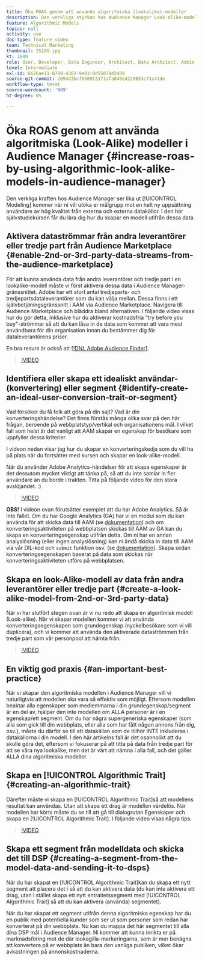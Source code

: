 ```yaml
---
title: Öka ROAS genom att använda algoritmiska (lookalike)-modeller
description: Den verkliga styrkan hos Audience Manager Look-alike-modellering kommer när ni vill utöka er baslinjepublik mot en ny uppsättning kvalitetsanvändare från datakällor från andra och tredje part. I den här självstudiekursen lär du dig hur du skapar en modell utifrån dessa data.
feature: Algorithmic Models
topics: null
activity: use
doc-type: feature video
team: Technical Marketing
thumbnail: 25188.jpg
kt: 1849
role: User, Developer, Data Engineer, Architect, Data Architect, Admin, Leader
level: Intermediate
exl-id: 6626ae11-8709-4302-9e03-0d55878d2409
source-git-commit: 2094d3bcf658913171afa848e4228653c71c41de
workflow-type: tm+mt
source-wordcount: '909'
ht-degree: 0%

---
```


# Öka ROAS genom att använda algoritmiska (Look-Alike) modeller i Audience Manager {#increase-roas-by-using-algorithmic-look-alike-models-in-audience-manager}

Den verkliga kraften hos Audience Manager ser lika ut [!UICONTROL Modeling] kommer när ni vill utöka er målgrupp mot en helt ny uppsättning användare av hög kvalitet från externa och externa datakällor. I den här självstudiekursen får du lära dig hur du skapar en modell utifrån dessa data.

## Aktivera dataströmmar från andra leverantörer eller tredje part från Audience Marketplace {#enable-2nd-or-3rd-party-data-streams-from-the-audience-marketplace}

För att kunna använda data från andra leverantörer och tredje part i en lookalike-modell måste vi först aktivera dessa data i Audience Manager-gränssnittet. Adobe har ett stort antal tredjeparts- och tredjepartsdataleverantörer som du kan välja mellan. Dessa finns i ett självbetjäningsgränssnitt i AAM via Audience Marketplace. Navigera till Audience Marketplace och bläddra bland alternativen. I följande video visas hur du gör detta, inklusive hur du aktiverar kostnadsfria &quot;try before you buy&quot;-strömmar så att du kan låsa in de data som kommer att vara mest användbara för din organisation innan du bestämmer dig för dataleverantörens priser.

En bra resurs är också att [[!DNL Adobe Audience Finder]](https://www.adobe-audience-finder.com/).

>[!VIDEO](https://video.tv.adobe.com/v/25188/?quality=12)

## Identifiera eller skapa ett idealiskt användar- (konvertering) eller segment {#identify-create-an-ideal-user-conversion-trait-or-segment}

Vad försöker du få folk att göra på din sajt? Vad är din konverteringshändelse? Det finns förstås många olika svar på den här frågan, beroende på webbplatstyp/vertikal och organisationens mål. I vilket fall som helst är det vanligt att AAM skapar en egenskap för besökare som uppfyller dessa kriterier.

I videon nedan visar jag hur du skapar en konverteringskedja som du vill ha på plats när du fortsätter med kursen och skapar en look-alike-modell.

När du använder Adobe Analytics-händelser för att skapa egenskaper är det dessutom mycket viktigt att tänka på, så att du inte samlar in fler användare än du borde i trakten. Titta på följande video för den stora avslöjandet. :)

>[!VIDEO](https://video.tv.adobe.com/v/23431/?quality=12)

**OBS!** I videon ovan förutsätter exemplet att du har Adobe Analytics. Så är inte fallet. Om du har Google Analytics (GA) har vi en modul som du kan använda för att skicka data till AAM (se [dokumentation](https://experienceleague.adobe.com/docs/audience-manager/user-guide/dil-api/dil-modules.html)) och om konverteringsaktiviteten på webbplatsen skickas till AAM av GA kan du skapa en konverteringsegenskap utifrån detta. Om ni har en annan analyslösning (eller ingen analyslösning) kan ni ändå skicka in data till AAM via vår DIL-kod och `submit` funktion osv. (se [dokumentation](https://experienceleague.adobe.com/docs/audience-manager/user-guide/dil-api/dil-overview.html)). Skapa sedan konverteringsegenskapen baserat på data som skickas när konverteringsaktiviteten utförs på webbplatsen.

## Skapa en look-Alike-modell av data från andra leverantörer eller tredje part {#create-a-look-alike-model-from-2nd-or-3rd-party-data}

När vi har slutfört stegen ovan är vi nu redo att skapa en algoritmisk modell (Look-alike). När vi skapar modellen kommer vi att använda konverteringsegenskapen som grundegenskap (nyckelbesökare som vi vill duplicera), och vi kommer att använda den aktiverade dataströmmen från tredje part som vår personpool att hämta från.

>[!VIDEO](https://video.tv.adobe.com/v/25190/?quality-12)

## En viktig god praxis {#an-important-best-practice}

När vi skapar den algoritmiska modellen i Audience Manager vill vi naturligtvis att modellen ska vara så effektiv som möjligt. Eftersom modellen beaktar alla egenskaper som medlemmarna i din grundegenskap/segment är en del av, hjälper den inte modellen om ALLA personer är i en egenskap/ett segment. Om du har några supergeneriska egenskaper (som alla som gick till din webbplats, eller alla som har fått någon annons från dig, osv.), måste du därför se till att datakällan som de tillhör INTE inkluderas i datakällorna i din modell. I den här artikelns fall är det osannolikt att du skulle göra det, eftersom vi fokuserar på att titta på data från tredje part för att se våra nya lookalike, men det är värt att nämna i alla fall, och det gäller ALLA dina algoritmiska modeller.

## Skapa en [!UICONTROL Algorithmic Trait] {#creating-an-algorithmic-trait}

Därefter måste vi skapa en  [!UICONTROL Algorithmic Trait]så att modellens resultat kan användas. Utan att skapa ett drag är modellen värdelös. När modellen har körts måste du se till att gå till dialogrutan Egenskaper och skapa en [!UICONTROL Algorithmic Trait]. I följande video visas några tips.

>[!VIDEO](https://video.tv.adobe.com/v/25191/?quality=12)

## Skapa ett segment från modelldata och skicka det till DSP {#creating-a-segment-from-the-model-data-and-sending-it-to-dsps}

När du har skapat en [!UICONTROL Algorithmic Trait]kan du skapa ett nytt segment att placera det i så att du kan aktivera data (du kan inte aktivera ett drag, utan i stället skapa ett nytt entraitetssegment med [!UICONTROL Algorithmic Trait] så att du kan aktivera (använda) segmentet).

När du har skapat ett segment utifrån denna algoritmiska egenskap har du en publik med potentiella kunder som ser ut som personer som redan har konverterat på din webbplats. Nu kan du mappa det här segmentet till alla dina DSP mål i Audience Manager. Ni kommer att kunna inrikta er på marknadsföring mot de där lookagilla-markeringarna, som är mer benägna att konvertera på er webbplats än bara den vanliga publiken, vilket ökar avkastningen på annonskostnaderna.
